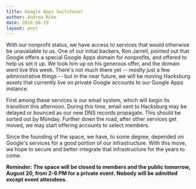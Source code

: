 ```yaml
---
title: Google Apps Switchover
author: Andrew Mike
date: 2016-08-19
layout: post
---
```


With our nonprofit status, we have access to services that would otherwise be unavailable to us. One of our initial backers, Ron Jarrell, pointed out that Google offers a special Google Apps domain for nonprofits, and offered to help us set it up. We took him up on his generous offer, and the domain went live this week. There's not much there yet -- mostly just a few administrative things -- but in the near future, we will be moving Hacksburg assets that currently live on private Google accounts to our Google Apps instance.

First among these services is our email system, which will begin its transition this afternoon. During this time, email sent to Hacksburg may be delayed or bounced as our new DNS records propagate. This should be sorted out by Monday. Further down the road, after other services get moved, we may start offering accounts to select members.

Since the founding of the space, we have, to some degree, depended on Google's services for a good portion of our infrastructure. With this move, we hope to secure and better integrate that infrastructure for the years to come.

**Reminder: The space will be closed to members and the public tomorrow, August 20, from 2-6 PM for a private event. Nobody will be admitted except event attendees.**
